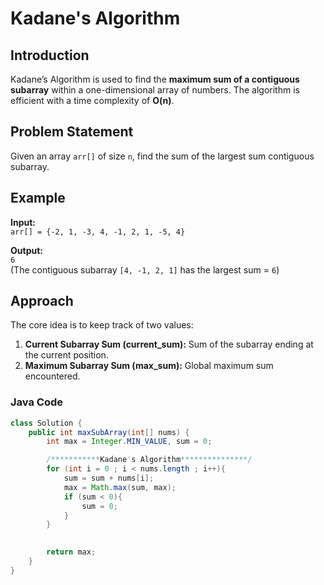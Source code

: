 # Kadane's Algorithm

## Introduction
Kadane’s Algorithm is used to find the **maximum sum of a contiguous subarray** within a one-dimensional array of numbers. The algorithm is efficient with a time complexity of **O(n)**.

## Problem Statement
Given an array `arr[]` of size `n`, find the sum of the largest sum contiguous subarray.

## Example

**Input:**  
`arr[] = {-2, 1, -3, 4, -1, 2, 1, -5, 4}`

**Output:**  
`6`  
(The contiguous subarray `[4, -1, 2, 1]` has the largest sum = `6`)

## Approach

The core idea is to keep track of two values:
1. **Current Subarray Sum (current_sum):** Sum of the subarray ending at the current position.
2. **Maximum Subarray Sum (max_sum):** Global maximum sum encountered.


### Java Code
```java
class Solution {
    public int maxSubArray(int[] nums) {
        int max = Integer.MIN_VALUE, sum = 0;

        /***********Kadane's Algorithm***************/
        for (int i = 0 ; i < nums.length ; i++){
            sum = sum + nums[i];
            max = Math.max(sum, max);
            if (sum < 0){
                sum = 0;
            }
        }

        
        return max;
    }
}

